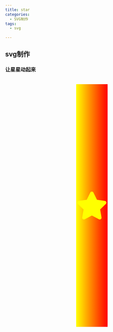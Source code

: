 ```yaml
---
title: star
categories:
  - SVG制作
tags:
  - svg
  
---
```


## svg制作
### 让星星动起来
<head>
	<meta charset="utf-8" />

</head>
<body>
	<svg width="200px" height="200px" class="star" aria-hidden="true" focusable="false" data-prefix="fas" data-icon="star"
	 class="svg-inline--fa fa-star fa-w-18" role="img" xmlns="http://www.w3.org/2000/svg" viewBox="0 0 576 512">
		<path fill="currentColor" color="yellow" d="M259.3 17.8L194 150.2 47.9 171.5c-26.2 3.8-36.7 36.1-17.7 54.6l105.7 103-25 145.5c-4.5 26.3 23.2 46 46.4 33.7L288 439.6l130.7 68.7c23.2 12.2 50.9-7.4 46.4-33.7l-25-145.5 105.7-103c19-18.5 8.5-50.8-17.7-54.6L382 150.2 316.7 17.8c-11.7-23.6-45.6-23.9-57.4 0z"></path>
	</svg>
	<style type="text/css">
		.star {
			width: 20%;
			height: 20%;
			background: red;
			position: relative;
			animation: star 4s infinite;
			animation-direction: alternate;

			-webkit-animation: star 4s infinite;
			-webkit-animation-direction: alternate;
		}

		@keyframes star {
			0% {
				background: -webkit-linear-gradient(left, yellow, red);
				left: 50%;
				top: 0px;
			}
		
			25% {
				background: -webkit-linear-gradient(left, red, pink);
				left: 0%;
				top: 200px;
			}
		
			50% {
				background: -webkit-linear-gradient(left, pink, orange);
				left: 100%;
				top: 200px;
			}
		
			75% {
				background: -webkit-linear-gradient(left, orange, yellow);
				left: 50%;
				top: 1000x;
			}
		
			100% {
				background: -webkit-linear-gradient(left, yellow, red);
				left: 50%;
				top: 0px;
			}
		}


		
	</style>
	
</body>
